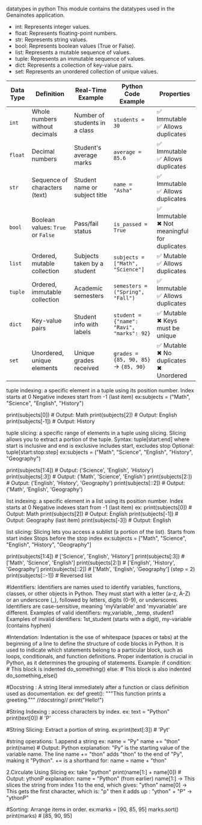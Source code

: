 datatypes in python
This module contains the datatypes used in the Genainotes application.
- int: Represents integer values.
- float: Represents floating-point numbers.
- str: Represents string values.
- bool: Represents boolean values (True or False).
- list: Represents a mutable sequence of values.
- tuple: Represents an immutable sequence of values.
- dict: Represents a collection of key-value pairs.
- set: Represents an unordered collection of unique values.

| Data Type | Definition                        | Real-Time Example             | Python Code Example                       | Properties                                     |
| --------- | --------------------------------- | ----------------------------- | ----------------------------------------- | ---------------------------------------------- |
| `int`     | Whole numbers without decimals    | Number of students in a class | `students = 30`                           | ✅ Immutable<br>✅ Allows duplicates             |
| `float`   | Decimal numbers                   | Student's average marks       | `average = 85.6`                          | ✅ Immutable<br>✅ Allows duplicates             |
| `str`     | Sequence of characters (text)     | Student name or subject title | `name = "Asha"`                           | ✅ Immutable<br>✅ Allows duplicates             |
| `bool`    | Boolean values: `True` or `False` | Pass/fail status              | `is_passed = True`                        | ✅ Immutable<br>✖ Not meaningful for duplicates |
| `list`    | Ordered, mutable collection       | Subjects taken by a student   | `subjects = ["Math", "Science"]`          | ✅ Mutable<br>✅ Allows duplicates               |
| `tuple`   | Ordered, immutable collection     | Academic semesters            | `semesters = ("Spring", "Fall")`          | ✅ Immutable<br>✅ Allows duplicates             |
| `dict`    | Key-value pairs                   | Student info with labels      | `student = {"name": "Ravi", "marks": 92}` | ✅ Mutable<br>✖ Keys must be unique             |
| `set`     | Unordered, unique elements        | Unique grades received        | `grades = {85, 90, 85}` → `{85, 90}`      | ✅ Mutable<br>✖ No duplicates<br>✖ Unordered    |



tuple indexing:
a specific element in a tuple using its position number.
   Index starts at 0
   Negative indexes start from -1 (last item)
ex:subjects = ("Math", "Science", "English", "History")

print(subjects[0])   # Output: Math
print(subjects[2])   # Output: English
print(subjects[-1])  # Output: History


tuple slicing:
a specific range of elements in a tuple using slicing.
   Slicing allows you to extract a portion of the tuple.
   Syntax: tuple[start:end] where start is inclusive and end is exclusive
   includes start, excludes stop
   Optional: tuple[start:stop:step]
ex:subjects = ("Math", "Science", "English", "History", "Geography")

print(subjects[1:4])      # Output: ('Science', 'English', 'History')
print(subjects[:3])       # Output: ('Math', 'Science', 'English')
print(subjects[2:])       # Output: ('English', 'History', 'Geography')
print(subjects[::2])      # Output: ('Math', 'English', 'Geography')


list indexing:
a specific element in a list using its position number.
Index starts at 0
Negative indexes start from -1 (last item)
ex: print(subjects[0])   # Output: Math
print(subjects[2])   # Output: English
print(subjects[-1])  # Output: Geography (last item)
print(subjects[-3])  # Output: English

list slicing:
Slicing lets you access a sublist (a portion of the list).
Starts from start index
Stops before the stop index
ex:subjects = ["Math", "Science", "English", "History", "Geography"]

print(subjects[1:4])    # ['Science', 'English', 'History']
print(subjects[:3])     # ['Math', 'Science', 'English']
print(subjects[2:])     # ['English', 'History', 'Geography']
print(subjects[::2])    # ['Math', 'English', 'Geography'] (step = 2)
print(subjects[::-1])   # Reversed list

#Identifiers:
Identifiers are names used to identify variables, functions, classes, or other objects in Python.
   They must start with a letter (a-z, A-Z) or an underscore (_), followed by letters, digits (0-9), or underscores.
   Identifiers are case-sensitive, meaning 'myVariable' and 'myvariable' are different.
   Examples of valid identifiers: my_variable, _temp, student1
   Examples of invalid identifiers: 1st_student (starts with a digit), my-variable (contains hyphen)

#Intendation:
Indentation is the use of whitespace (spaces or tabs) at the beginning of a line to define the structure of code blocks in Python.
   It is used to indicate which statements belong to a particular block, such as loops, conditionals, and function definitions.
   Proper indentation is crucial in Python, as it determines the grouping of statements.
   Example:
   if condition:
       # This block is indented
       do_something()
   else:
       # This block is also indented
       do_something_else()


#Docstring : A string literal immediately after a function or class definition used as documentation.
ex:
def greet():
    """This function prints a greeting.""" //docstring//
    print("Hello!")

#String Indexing : access characters by index.
ex: text = "Python"
print(text[0])  # 'P'

#String Slicing: Extract a portion of string.
ex:print(text[:3])  # 'Pyt'

#string operations: 1.append a string
ex: name = "Py"
name += "thon"
print(name)  # Output: Python
explanation: "Py" is the starting value of the variable name.
The line name += "thon" adds "thon" to the end of "Py", making it "Python".
+= is a shorthand for: name = name + "thon"

2.Circulate Using Slicing
ex: take "python"
print(name[1:] + name[0])  # Output: ythonP
explanation: name = "Python" (from earlier)
name[1:] → This slices the string from index 1 to the end, which gives: "ython"
name[0] → This gets the first character, which is: "p"
then it adds up : "ython" + "P" → "ythonP"

#Sorting: Arrange items in order.
ex:marks = [90, 85, 95]
marks.sort()
print(marks)  # [85, 90, 95]

